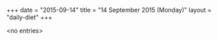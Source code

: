 +++
date = "2015-09-14"
title = "14 September 2015 (Monday)"
layout = "daily-diet"
+++


\<no entries\>

